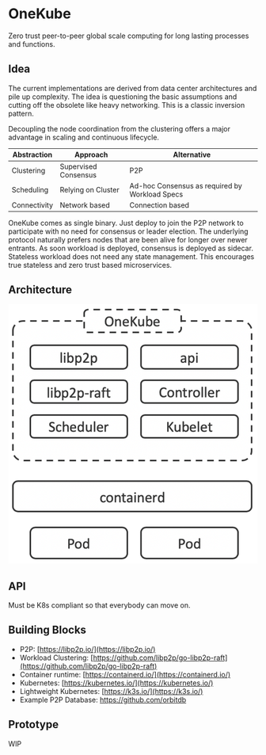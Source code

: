 # OneKube
Zero trust peer-to-peer global scale computing for long lasting processes and functions.

## Idea
The current implementations are derived from data center architectures and pile up complexity. The idea is questioning the basic assumptions and cutting off the obsolete like heavy networking. This is a classic inversion pattern.

Decoupling the node coordination from the clustering offers a major advantage in scaling and continuous lifecycle. 

Abstraction | Approach | Alternative
--- | --- | ---
Clustering   | Supervised Consensus | P2P 
Scheduling | Relying on Cluster | Ad-hoc Consensus as required by Workload Specs
Connectivity | Network based | Connection based

OneKube comes as single binary. Just deploy to join the P2P network to participate with no need for consensus or leader election. The underlying protocol naturally prefers nodes that are been alive for longer over newer entrants. As soon workload is deployed, consensus is deployed as sidecar. Stateless workload does not need any state management. This encourages true stateless and zero trust based microservices.

## Architecture

![OneKube Binary](OneKube.png)

## API
Must be K8s compliant so that everybody can move on.

## Building Blocks
* P2P: [https://libp2p.io/](https://libp2p.io/)
* Workload Clustering: [https://github.com/libp2p/go-libp2p-raft](https://github.com/libp2p/go-libp2p-raft)
* Container runtime: [https://containerd.io/](https://containerd.io/)
* Kubernetes: [https://kubernetes.io/](https://kubernetes.io/)
* Lightweight Kubernetes: [https://k3s.io/](https://k3s.io/)
* Example P2P Database: https://github.com/orbitdb

## Prototype
WIP
